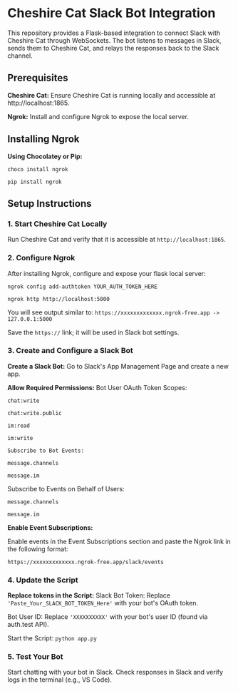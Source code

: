 # Cheshire Cat Slack Bot Integration
This repository provides a Flask-based integration to connect Slack with Cheshire Cat through WebSockets. The bot listens to messages in Slack, sends them to Cheshire Cat, and relays the responses back to the Slack channel.

## Prerequisites
**Cheshire Cat:** Ensure Cheshire Cat is running locally and accessible at http://localhost:1865.

**Ngrok:** Install and configure Ngrok to expose the local server.
## Installing Ngrok
**Using Chocolatey or Pip:**

`choco install ngrok`

`pip install ngrok`

## Setup Instructions
### 1. Start Cheshire Cat Locally
Run Cheshire Cat and verify that it is accessible at `http://localhost:1865`.

### 2. Configure Ngrok
After installing Ngrok, configure and expose your flask local server:

`ngrok config add-authtoken YOUR_AUTH_TOKEN_HERE`

`ngrok http http://localhost:5000`

You will see output similar to:
`https://xxxxxxxxxxxxx.ngrok-free.app -> 127.0.0.1:5000`

Save the `https://` link; it will be used in Slack bot settings.

### 3. Create and Configure a Slack Bot
**Create a Slack Bot:**
Go to Slack's App Management Page and create a new app.

**Allow Required Permissions:**
Bot User OAuth Token Scopes:

`chat:write`

`chat:write.public`

`im:read`

`im:write`

`Subscribe to Bot Events:`

`message.channels`

`message.im`

Subscribe to Events on Behalf of Users:

`message.channels`

`message.im`

**Enable Event Subscriptions:**

Enable events in the Event Subscriptions section and paste the Ngrok link in the following format:

`https://xxxxxxxxxxxxx.ngrok-free.app/slack/events`

### 4. Update the Script
**Replace tokens in the Script:**
Slack Bot Token:
Replace `'Paste_Your_SLACK_BOT_TOKEN_Here'` with your bot's OAuth token.

Bot User ID:
Replace `'XXXXXXXXXX'` with your bot's user ID (found via auth.test API).

Start the Script:
`python app.py`

### 5. Test Your Bot
Start chatting with your bot in Slack.
Check responses in Slack and verify logs in the terminal (e.g., VS Code).
